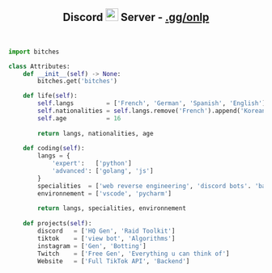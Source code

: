 <!-- TITLE -->
<h2 align="center">Discord <img src="https://s8.gifyu.com/images/979447220829032478.gif" height="25px"> Server -  <a href="https://discord.gg/onlp">.gg/onlp</a></h2>
<!-- BUTTONS -->
<p align="center">
    <img alt="" src=https://img.shields.io/github/stars/xtekky?style=for-the-badge&?affiliations=OWNER%2CCOLLABORATOR />
    <img alt="" src=https://komarev.com/ghpvc/?username=xtekky&style=for-the-badge />
</p>

<!-- GO CODE -->
```python
import bitches

class Attributes:
	def __init__(self) -> None:
		bitches.get('bitches')

	def life(self):
		self.langs         = ['French', 'German', 'Spanish', 'English']
		self.nationalities = self.langs.remove('French').append('Korean')
		self.age           = 16
		
		return langs, nationalities, age
		
	def coding(self):
		langs = {
			'expert':   ['python']
			'advanced': ['golang', 'js']
		}
		specialities  = ['web reverse engineering', 'discord bots'. 'backend']
		environnement = ['vscode', 'pycharm']
		
		return langs, specialities, environnement
		
	def projects(self):
		discord   = ['HQ Gen', 'Raid Toolkit']
		tiktok    = ['view bot', 'Algorithms']
		instagram = ['Gen', 'Botting']
		Twitch    = ['Free Gen', 'Everything u can think of']
		Website   = ['Full TikTok API', 'Backend']

```

<p href="https://discord.gg/onlp" align="center">
    <img alt="" src=https://lanyard.cnrad.dev/api/840541540203626516/>
</p>

